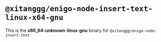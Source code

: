# `@xitanggg/enigo-node-insert-text-linux-x64-gnu`

This is the **x86_64-unknown-linux-gnu** binary for `@xitanggg/enigo-node-insert-text`
